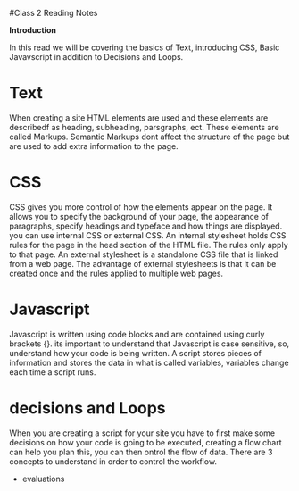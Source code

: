#Class 2 Reading Notes

**Introduction**

In this read we will be covering the basics of Text, introducing CSS, Basic Javavscript in addition to Decisions and Loops.

# Text

When creating a site HTML elements are used and these elements are describedf as heading, subheading, parsgraphs, ect. These elements are called Markups. Semantic Markups dont affect the structure of the page but are used to add extra information to the page. 

# CSS

CSS gives you more control of how the elements appear on the page. It allows you to specify the background of your page, the appearance of paragraphs, specify headings and typeface and how things are displayed. you can use internal CSS or external CSS. An internal stylesheet holds CSS rules for the page in the head section of the HTML file. The rules only apply to that page. An external stylesheet is a standalone CSS file that is linked from a web page. The advantage of external stylesheets is that it can be created once and the rules applied to multiple web pages.
# Javascript

Javascript is written using code blocks and are contained using curly brackets {}. its important to understand that Javascript is case sensitive, so, understand how your code is being written. A script stores pieces of information and stores the data in what is called variables, variables change each time a script runs.  

# decisions and Loops

 When you are creating a script for your site you have to first make some decisions on how your code is going to be executed, creating a flow chart can help you plan this, you can then ontrol the flow of data. There are 3 concepts to understand in order to control the workflow.
 - evaluations 

